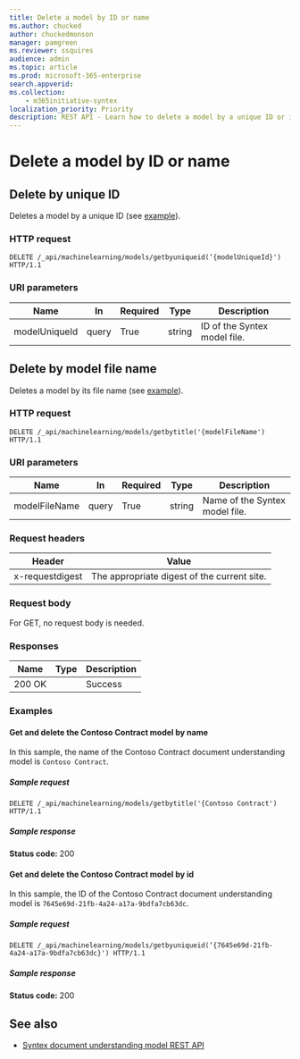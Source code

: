 ```yaml
---
title: Delete a model by ID or name
ms.author: chucked
author: chuckedmonson
manager: pamgreen
ms.reviewer: ssquires
audience: admin
ms.topic: article
ms.prod: microsoft-365-enterprise
search.appverid: 
ms.collection: 
    - m365initiative-syntex
localization_priority: Priority
description: REST API - Learn how to delete a model by a unique ID or it file name.
---
```


# Delete a model by ID or name

## Delete by unique ID

Deletes a model by a unique ID (see [example](delete-a-model-by-name-or-id.md#examples)).

### HTTP request

```HTTP
DELETE /_api/machinelearning/models/getbyuniqueid(‘{modelUniqueId}') HTTP/1.1
```

### URI parameters

|Name |In |Required|Type|Description|
|-----|---|--------|----|-----------|
|modelUniqueId|query|True|string|ID of the Syntex model file.|

## Delete by model file name

Deletes a model by its file name (see [example](delete-a-model-by-name-or-id.md#examples)).

### HTTP request

```HTTP
DELETE /_api/machinelearning/models/getbytitle('{modelFileName') HTTP/1.1
```

### URI parameters

|Name |In |Required|Type|Description|
|-----|---|--------|----|-----------|
|modelFileName|query|True|string|Name of the Syntex model file.|


### Request headers

|Header |Value  |
|-------|-------|
|x-requestdigest|The appropriate digest of the current site.|

### Request body

For GET, no request body is needed.

### Responses

| Name   | Type  | Description|
|--------|-------|------------|
|200 OK| |Success|

### Examples

#### Get and delete the Contoso Contract model by name

In this sample, the name of the Contoso Contract document understanding model is `Contoso Contract`.

##### Sample request

```HTTP
DELETE /_api/machinelearning/models/getbytitle('{Contoso Contract') HTTP/1.1
```

##### Sample response

**Status code:** 200

#### Get and delete the Contoso Contract model by id

In this sample, the ID of the Contoso Contract document understanding model is `7645e69d-21fb-4a24-a17a-9bdfa7cb63dc`.

##### Sample request

```HTTP
DELETE /_api/machinelearning/models/getbyuniqueid(‘{7645e69d-21fb-4a24-a17a-9bdfa7cb63dc}') HTTP/1.1
```

##### Sample response

**Status code:** 200

## See also

- [Syntex document understanding model REST API](syntex-model-rest-api.md)
